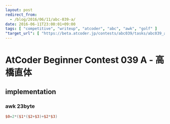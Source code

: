 ```yaml
---
layout: post
redirect_from:
  - /blog/2016/06/11/abc-039-a/
date: 2016-06-11T23:00:01+09:00
tags: [ "competitive", "writeup", "atcoder", "abc", "awk", "golf" ]
"target_url": [ "https://beta.atcoder.jp/contests/abc039/tasks/abc039_a" ]
---
```


# AtCoder Beginner Contest 039 A - 高橋直体

## implementation

### awk 23byte

``` awk
$0=2*($1*($2+$3)+$2*$3)
```
